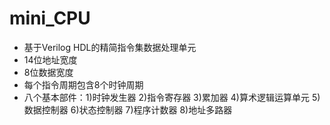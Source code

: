 # mini_CPU
+ 基于Verilog HDL的精简指令集数据处理单元
+ 14位地址宽度
+ 8位数据宽度
+ 每个指令周期包含8个时钟周期
+ 八个基本部件：1)时钟发生器 2)指令寄存器 3)累加器 4)算术逻辑运算单元 5)数据控制器 6)状态控制器 7)程序计数器 8)地址多路器
